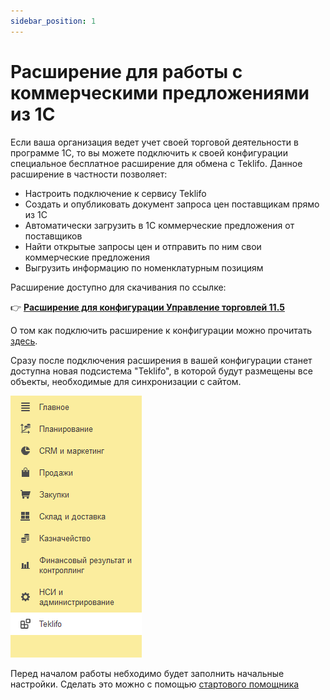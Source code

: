 ```yaml
---
sidebar_position: 1
---
```


# Расширение для работы с коммерческими предложениями из 1С

Если ваша организация ведет учет своей торговой деятельности в программе 1С, то вы можете подключить к своей конфигурации специальное бесплатное расширение для обмена с Teklifo. Данное расширение в частности позволяет:

- Настроить подключение к сервису Teklifo
- Создать и опубликовать документ запроса цен поставщикам прямо из 1С
- Автоматически загрузить в 1С коммерческие предложения от поставщиков
- Найти открытые запросы цен и отправить по ним свои коммерческие предложения
- Выгрузить информацию по номенклатурным позициям

Расширение доступно для скачивания по ссылке:

👉 [**Расширение для конфигурации Управление торговлей 11.5**](https://github.com/teklifo/teklifo-1c/releases/latest/download/teklifo-1c.cfe)

О том как подключить расширение к конфигурации можно прочитать [здесь](https://42clouds.com/ru-ru/manuals/dobavlenie-rasshireniya-patcha-v-1s/).

Сразу после подключения расширения в вашей конфигурации станет доступна новая подсистема "Teklifo", в которой будут размещены все объекты, необходимые для синхронизации с сайтом.

![subsystem](./img/subsystem.png)

Перед началом работы небходимо будет заполнить начальные настройки. Сделать это можно с помощью [стартового помощника](./1c-extension/starter)
